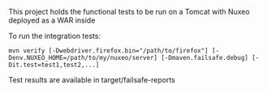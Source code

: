 This project holds the functional tests to be run on a
Tomcat with Nuxeo deployed as a WAR inside

To run the integration tests:

    mvn verify [-Dwebdriver.firefox.bin="/path/to/firefox"] [-Denv.NUXEO_HOME=/path/to/my/nuxeo/server] [-Dmaven.failsafe.debug] [-Dit.test=test1,test2,...]

Test results are available in target/failsafe-reports
